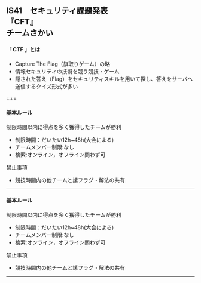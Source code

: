 IS41　セキュリティ課題発表<br>
『CFT』<br>
チームさかい
---
#### 「 CTF 」とは
- Capture The Flag（旗取りゲーム）の略<br>
- 情報セキュリティの技術を競う競技・ゲーム<br>
- 隠された答え（Flag）をセキュリティスキルを用いて探し、答えをサーバへ送信するクイズ形式が多い

+++

#### 基本ルール
制限時間以内に得点を多く獲得したチームが勝利
- 制限時間：だいたい12h~48h(大会による)
- チームメンバー制限:なし
- 検索:オンライン，オフライン問わず可

禁止事項
- 競技時間内の他チームと䛾フラグ・解法の共有

---
#### 基本ルール
制限時間以内に得点を多く獲得したチームが勝利
- 制限時間：だいたい12h~48h(大会による)
- チームメンバー制限:なし
- 検索:オンライン，オフライン問わず可

禁止事項
- 競技時間内の他チームと䛾フラグ・解法の共有
---